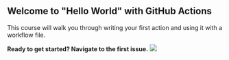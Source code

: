 ## Welcome to "Hello World" with GitHub Actions

This course will walk you through writing your first action and using it with a workflow file. 

**Ready to get started? Navigate to the first issue.**
![](https://byob.yarr.is/yinweisu/hello-github-actions/test)
